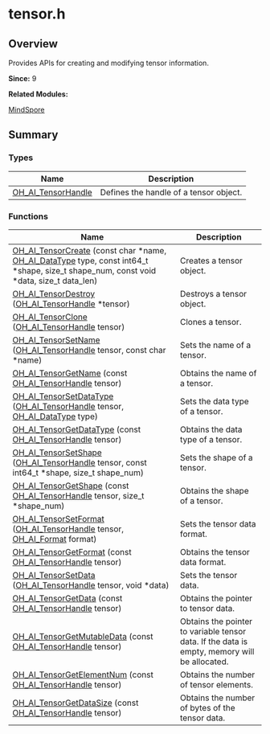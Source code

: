 # tensor.h


## Overview

Provides APIs for creating and modifying tensor information.

**Since:**
9

**Related Modules:**

[MindSpore](_mind_spore.md)


## Summary


### Types

| Name | Description | 
| -------- | -------- |
| [OH_AI_TensorHandle](_mind_spore.md#oh_ai_tensorhandle) | Defines the handle of a tensor object.  | 


### Functions

| Name | Description | 
| -------- | -------- |
| [OH_AI_TensorCreate](_mind_spore.md#oh_ai_tensorcreate) (const char \*name, [OH_AI_DataType](_mind_spore.md#oh_ai_datatype) type, const int64_t \*shape, size_t shape_num, const void \*data, size_t data_len) | Creates a tensor object.  | 
| [OH_AI_TensorDestroy](_mind_spore.md#oh_ai_tensordestroy) ([OH_AI_TensorHandle](_mind_spore.md#oh_ai_tensorhandle) \*tensor) | Destroys a tensor object.  | 
| [OH_AI_TensorClone](_mind_spore.md#oh_ai_tensorclone) ([OH_AI_TensorHandle](_mind_spore.md#oh_ai_tensorhandle) tensor) | Clones a tensor.  | 
| [OH_AI_TensorSetName](_mind_spore.md#oh_ai_tensorsetname) ([OH_AI_TensorHandle](_mind_spore.md#oh_ai_tensorhandle) tensor, const char \*name) | Sets the name of a tensor.  | 
| [OH_AI_TensorGetName](_mind_spore.md#oh_ai_tensorgetname) (const [OH_AI_TensorHandle](_mind_spore.md#oh_ai_tensorhandle) tensor) | Obtains the name of a tensor.  | 
| [OH_AI_TensorSetDataType](_mind_spore.md#oh_ai_tensorsetdatatype) ([OH_AI_TensorHandle](_mind_spore.md#oh_ai_tensorhandle) tensor, [OH_AI_DataType](_mind_spore.md#oh_ai_datatype) type) | Sets the data type of a tensor.  | 
| [OH_AI_TensorGetDataType](_mind_spore.md#oh_ai_tensorgetdatatype) (const [OH_AI_TensorHandle](_mind_spore.md#oh_ai_tensorhandle) tensor) | Obtains the data type of a tensor.  | 
| [OH_AI_TensorSetShape](_mind_spore.md#oh_ai_tensorsetshape) ([OH_AI_TensorHandle](_mind_spore.md#oh_ai_tensorhandle) tensor, const int64_t \*shape, size_t shape_num) | Sets the shape of a tensor.  | 
| [OH_AI_TensorGetShape](_mind_spore.md#oh_ai_tensorgetshape) (const [OH_AI_TensorHandle](_mind_spore.md#oh_ai_tensorhandle) tensor, size_t \*shape_num) | Obtains the shape of a tensor.  | 
| [OH_AI_TensorSetFormat](_mind_spore.md#oh_ai_tensorsetformat) ([OH_AI_TensorHandle](_mind_spore.md#oh_ai_tensorhandle) tensor, [OH_AI_Format](_mind_spore.md#oh_ai_format) format) | Sets the tensor data format.  | 
| [OH_AI_TensorGetFormat](_mind_spore.md#oh_ai_tensorgetformat) (const [OH_AI_TensorHandle](_mind_spore.md#oh_ai_tensorhandle) tensor) | Obtains the tensor data format.  | 
| [OH_AI_TensorSetData](_mind_spore.md#oh_ai_tensorsetdata) ([OH_AI_TensorHandle](_mind_spore.md#oh_ai_tensorhandle) tensor, void \*data) | Sets the tensor data.  | 
| [OH_AI_TensorGetData](_mind_spore.md#oh_ai_tensorgetdata) (const [OH_AI_TensorHandle](_mind_spore.md#oh_ai_tensorhandle) tensor) | Obtains the pointer to tensor data.  | 
| [OH_AI_TensorGetMutableData](_mind_spore.md#oh_ai_tensorgetmutabledata) (const [OH_AI_TensorHandle](_mind_spore.md#oh_ai_tensorhandle) tensor) | Obtains the pointer to variable tensor data. If the data is empty, memory will be allocated.  | 
| [OH_AI_TensorGetElementNum](_mind_spore.md#oh_ai_tensorgetelementnum) (const [OH_AI_TensorHandle](_mind_spore.md#oh_ai_tensorhandle) tensor) | Obtains the number of tensor elements.  | 
| [OH_AI_TensorGetDataSize](_mind_spore.md#oh_ai_tensorgetdatasize) (const [OH_AI_TensorHandle](_mind_spore.md#oh_ai_tensorhandle) tensor) | Obtains the number of bytes of the tensor data.  | 

